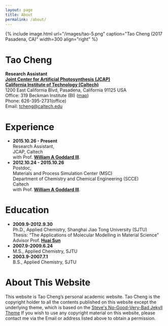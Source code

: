 ```yaml
---
layout: page
title: About
permalink: /about/
---
```


<!-- {% include image.html url="/images/tao.jpg" caption="" width=300 align="right" %} -->
{% include image.html url="/images/tao-5.png" caption="Tao Cheng (2017 Pasadena, CA)" width=300 align="right" %}

# Tao Cheng  
**Research Assistant**  
[**Joint Center for Artificial Photosynthesis (JCAP)**](https://solarfuelshub.org/)    
[**California Institute of Technology (Caltech)**](https://directory.caltech.edu/personnel/tcheng)  
1200 East California Blvd, Pasadena, California 91125 USA   
Office: 319 Beckman Institute (BI) ([map](http://www.caltech.edu/map/beckman-institute))  
Phone: 626-395-2731(office)  
Email: [tcheng@caltech.edu](tcheng@caltech.edu)

# Experience
- **2015.10.26 - Present**  
Research Assistant,  
JCAP, Caltech  
with Prof. [**William A Goddard III**](https://www.cce.caltech.edu/content/william-goddard).
- **2012.10.24 - 2015.10.26**  
Postdoc,  
Materials and Process Simulation Center (MSC)  
Department of Chemistry and Chemical Engineering (SCCE)  
Caltech  
with Prof. [**William A Goddard III**](https://www.cce.caltech.edu/content/william-goddard).

# Education
- **2009.9-2012.9.30**  
Ph.D., Applied Chemistry, Shanghai Jiao Tong University (SJTU)  
Thesis: “The Applications of Molecular Modelling in Material Science”  
Advisor Prof. [**Huai Sun**](http://sun.sjtu.edu.cn/)
- **2007.9-2009.6.24**  
M.S., Applied Chemistry, SJTU
- **2003.9-2007.7.1**  
B.S., Applied Chemistry, SJTU

# About This Website
This website is Tao Cheng’s personal academic website.
Tao Cheng is the copyright holder to all the contents published
on this website except the underlying theme, which is based on the
<a href="http://jekyllthemes.org/themes/svm-ngvb/" target="_blank">Steve's No-Good-Very-Bad Jekyll Theme</a>
If you wish to use any copyright material on this website,
please contact me via the Email or address listed above to obtain
a permission.

